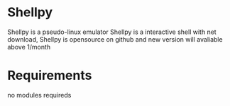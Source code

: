 # Shellpy
Shellpy is a pseudo-linux emulator
Shellpy is a interactive shell with net download,
Shellpy is opensource on github and new version will avaliable above 1/month

# Requirements

no modules requireds
